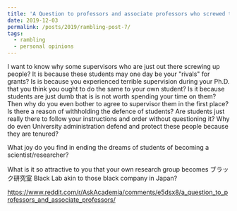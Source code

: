 ```yaml
---
title: 'A Question to professors and associate professors who screwed the future plan of students, why are you doing this?'
date: 2019-12-03
permalink: /posts/2019/rambling-post-7/
tags:
  - rambling
  - personal opinions
---
```

I want to know why some supervisors who are just out there screwing up people? It is because these students may one day be your "rivals" for grants? Is is because you experienced terrible supervision during your Ph.D. that you think you ought to do the same to your own student? Is it because students are just dumb that is is not worth spending your time on them? Then why do you even bother to agree to supervisor them in the first place? Is there a reason of withholding the defence of students? Are students just really there to follow your instructions and order without questioning it? Why do even University administration defend and protect these people because they are tenured?

What joy do you find in ending the dreams of students of becoming a scientist/researcher?

What is it so attractive to you that your own research group becomes ブラック研究室 Black Lab akin to those black company in Japan?

https://www.reddit.com/r/AskAcademia/comments/e5dsx8/a_question_to_professors_and_associate_professors/